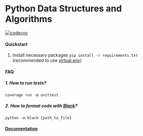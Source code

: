 # Python Data Structures and Algorithms
[![codecov](https://codecov.io/gh/lozhkinandrei/python-data-structures-algorithms/branch/master/graph/badge.svg?token=AHG18RKBUE)](https://codecov.io/gh/lozhkinandrei/python-data-structures-algorithms)

#### Quickstart
1. Install necessary packages `pip install -r requirements.txt` (recommended to use [virtual env](https://docs.python.org/3/library/venv.html))

#### FAQ

##### 1. How to run tests?
`coverage run -m unittest`

##### 2. How to format code with [Black](https://github.com/psf/black)?
`python -m black {path_to_file}`

#### [Documentation](https://lozhkinandrei.github.io/python-data-structures-algorithms)
